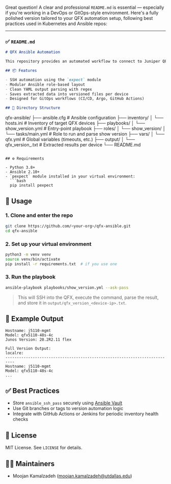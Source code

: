 Great question! A clear and professional `README.md` is essential — especially if you're working in a DevOps or GitOps-style environment. Here's a fully polished version tailored to your QFX automation setup, following best practices used in Kubernetes and Ansible repos:

---

### ✅ `README.md`

```markdown
# QFX Ansible Automation

This repository provides an automated workflow to connect to Juniper QFX switches, run operational CLI commands such as `show version`, and extract structured information in a professional and reproducible manner using Ansible.

## 📦 Features

- SSH automation using the `expect` module
- Modular Ansible role-based layout
- Clean YAML output parsing with regex
- Saves extracted data into versioned files per device
- Designed for GitOps workflows (CI/CD, Argo, GitHub Actions)

## 📁 Directory Structure

```

qfx-ansible/
├── ansible.cfg               # Ansible configuration
├── inventory/
│   └── hosts.ini             # Inventory of target QFX devices
├── playbooks/
│   └── show\_version.yml      # Entry-point playbook
├── roles/
│   └── show\_version/
│       └── tasks/main.yml    # Role to run and parse show version
├── vars/
│   └── qfx.yml               # Global variables (timeouts, etc.)
├── output/
│   └── qfx\_version\_<host>.txt # Extracted results per device
└── README.md

````

## ⚙️ Requirements

- Python 3.8+
- Ansible 2.10+
- `pexpect` module installed in your virtual environment:
  ```bash
  pip install pexpect
````

## 🚀 Usage

### 1. Clone and enter the repo

```bash
git clone https://github.com/<your-org>/qfx-ansible.git
cd qfx-ansible
```

### 2. Set up your virtual environment

```bash
python3 -m venv venv
source venv/bin/activate
pip install -r requirements.txt  # if you use one
```

### 3. Run the playbook

```bash
ansible-playbook playbooks/show_version.yml --ask-pass
```

> This will SSH into the QFX, execute the command, parse the result, and store it in `output/qfx_version_<device-ip>.txt`.

## 🧪 Example Output

```text
Hostname: j5110-mgmt
Model: qfx5110-48s-4c
Junos Version: 20.2R2.11 flex

Full Version Output:
localre:
--------------------------------------------------------------------------
Hostname: j5110-mgmt
Model: qfx5110-48s-4c
...
```

## ✅ Best Practices

* Store `ansible_ssh_pass` securely using [Ansible Vault](https://docs.ansible.com/ansible/latest/user_guide/vault.html)
* Use Git branches or tags to version automation logic
* Integrate with GitHub Actions or Jenkins for periodic inventory health checks

## 📄 License

MIT License. See `LICENSE` for details.

## 👩‍💻 Maintainers

* Moojan Kamalzadeh ([moojan.kamalzadeh@utdallas.edu](mailto:moojan.kamalzadeh@utdallas.edu))

```
